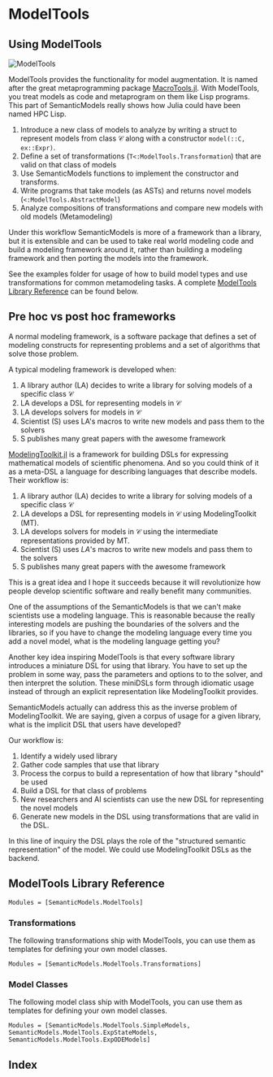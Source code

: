 # ModelTools


## Using ModelTools

![ModelTools](http://localhost:8100/img/semanticmodels_jl.dot.svg)

ModelTools provides the functionality for model augmentation. It is named after the great metaprogramming package
[MacroTools.jl](https://github.com/MikeInnes/MacroTools.jl/). With ModelTools, you treat models as code and metaprogram
on them like Lisp programs. This part of SemanticModels really shows how Julia could have been named HPC Lisp.

1. Introduce a new class of models to analyze by writing a struct to represent models from class $\mathcal{C}$ along
   with a constructor `model(::C, ex::Expr)`.
1. Define a set of transformations (`T<:ModelTools.Transformation`) that are valid on that class of models
1. Use SemanticModels functions to implement the constructor and transforms.
1. Write programs that take models (as ASTs) and returns novel models (`<:ModelTools.AbstractModel`)
1. Analyze compositions of transformations and compare new models with old models (Metamodeling)

Under this workflow SemanticModels is more of a framework than a library, but it is extensible and can be used to take
real world modeling code and build a modeling framework around it, rather than building a modeling framework and then
porting the models into the framework.

See the examples folder for usage of how to build model types and use transformations for common metamodeling tasks.
A complete [ModelTools Library Reference](@ref) can be found below.

## Pre hoc vs post hoc frameworks

A normal modeling framework, is a software package that defines a set of modeling constructs for representing problems
and a set of algorithms that solve those problem.

A typical modeling framework is developed when: 

1. A library author (LA) decides to write a library for solving models of a specific class $\mathcal{C}$
1. LA develops a DSL for representing models in $\mathcal{C}$
1. LA develops solvers for models in $\mathcal{C}$
1. Scientist (S) uses LA's macros to write new models and pass them to the solvers
1. S publishes many great papers with the awesome framework

[ModelingToolkit.jl](https://github.com/JuliaDiffEq/ModelingToolkit.jl) is a framework for building DSLs for expressing
mathematical models of scientific phenomena. And so you could think of it as a meta-DSL a language for describing
languages that describe models. Their workflow is:

1. A library author (LA) decides to write a library for solving models of a specific class $\mathcal{C}$
1. LA develops a DSL for representing models in $\mathcal{C}$ using ModelingToolkit (MT).
1. LA develops solvers for models in $\mathcal{C}$ using the intermediate representations provided by MT. 
1. Scientist (S) uses $LA$'s macros to write new models and pass them to the solvers
1. S publishes many great papers with the awesome framework

This is a great idea and I hope it succeeds because it will revolutionize how people develop scientific software and
really benefit many communities.

One of the assumptions of the SemanticModels is that we can't make scientists use a modeling language. This is
reasonable because the really interesting models are pushing the boundaries of the solvers and the libraries, so if you
have to change the modeling language every time you add a novel model, what is the modeling language getting you?

Another key idea inspiring ModelTools is that every software library introduces a miniature DSL for using that library.
You have to set up the problem in some way, pass the parameters and options to to the solver, and then interpret the
solution. These miniDSLs form through idiomatic usage instead of through an explicit representation like ModelingToolkit
provides.

SemanticModels actually can address this as the inverse problem of ModelingToolkit. We are saying, given a corpus of
usage for a given library, what is the implicit DSL that users have developed?

Our workflow is:

1. Identify a widely used library
1. Gather code samples that use that library
1. Process the corpus to build a representation of how that library "should" be used
1. Build a DSL for that class of problems
1. New researchers and AI scientists can use the new DSL for representing the novel models
1. Generate new models in the DSL using transformations that are valid in the DSL.

In this line of inquiry the DSL plays the role of the "structured semantic representation" of the model. We could use
ModelingToolkit DSLs as the backend.

## ModelTools Library Reference

```@autodocs
Modules = [SemanticModels.ModelTools]
```

### Transformations

The following transformations ship with ModelTools, you can use them as templates for defining your own model classes.

```@autodocs
Modules = [SemanticModels.ModelTools.Transformations]
```

### Model Classes 

The following model class ship with ModelTools, you can use them as templates for defining your own model classes.
```@autodocs
Modules = [SemanticModels.ModelTools.SimpleModels,
SemanticModels.ModelTools.ExpStateModels, SemanticModels.ModelTools.ExpODEModels]
```

## Index

```@index
```
